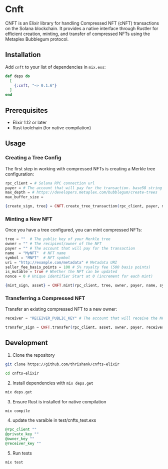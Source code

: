 # Cnft

CNFT is an Elixir library for handling Compressed NFT (cNFT) transactions on the Solana blockchain. It provides a native interface through Rustler for efficient creation, minting, and transfer of compressed NFTs using the Metaplex Bubblegum protocol.

## Installation

Add `cnft` to your list of dependencies in `mix.exs`:

```elixir
def deps do
  [
    {:cnft, "~> 0.1.6"}
  ]
end
```

## Prerequisites

- Elixir 1.12 or later
- Rust toolchain (for native compilation)

## Usage 

### Creating a Tree Config

The first step in working with compressed NFTs is creating a Merkle tree configuration:

```elixir
rpc_client = # Solana RPC connection url
payer = # The account that will pay for the transaction. base58 string or array bytes
max_depth = # https://developers.metaplex.com/bubblegum/create-trees
max_buffer_size =

{create_sign, tree} = CNFT.create_tree_transaction(rpc_client, payer, max_depth, max_buffer_size)
```

### Minting a New NFT
Once you have a tree configured, you can mint compressed NFTs:
```elixir
tree = ""  # The public key of your Merkle tree
owner = "" # The recipient/owner of the NFT
payer = "" # The account that will pay for the transaction
name  = "MyNFT"  # NFT name
symbol = "MNFT"  # NFT symbol
uri = "http://example.com/metadata" # Metadata URI
seller_fee_basis_points = 100 # 5% royalty fee (500 basis points)              
is_mutable = true # Whether the NFT can be updated
nonce = 0 # Unique identifier Start at 0 (increment for each mint)

{mint_sign, asset} = CNFT.mint(rpc_client, tree, owner, payer, name, symbol, uri, seller_fee_basis_points, is_mutable, nonce)
```

### Transferring a Compressed NFT

Transfer an existing compressed NFT to a new owner:

```elixir
receiver = "RECEIVER_PUBLIC_KEY" # The account that will receive the NFT

transfer_sign = CNFT.transfer(rpc_client, asset, owner, payer, receiver)
```

## Development

1. Clone the repository
```bash
git clone https://github.com/thrishank/cnfts-elixir 

cd cnfts-elixir
```
2. Install dependencies with `mix deps.get`
```bash
mix deps.get
```
3. Ensure Rust is installed for native compilation
```bash
mix compile
```
4. update the varaible in test/cnfts_test.exs
```elixir
@rpc_client ""
@private_key ""
@owner_key ""
@receiver_key ""
```
5. Run tests 
```bash
mix test
```